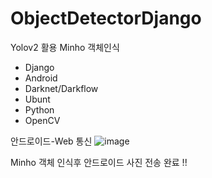 # ObjectDetectorDjango
Yolov2 활용 Minho 객체인식

- Django
- Android
- Darknet/Darkflow
- Ubunt
- Python
- OpenCV

안드로이드-Web 통신
![image](https://user-images.githubusercontent.com/44541794/62423062-6ccc0c80-b6f7-11e9-8188-66b829b648d9.png)

Minho 객체 인식후 안드로이드 사진 전송 완료 !!
